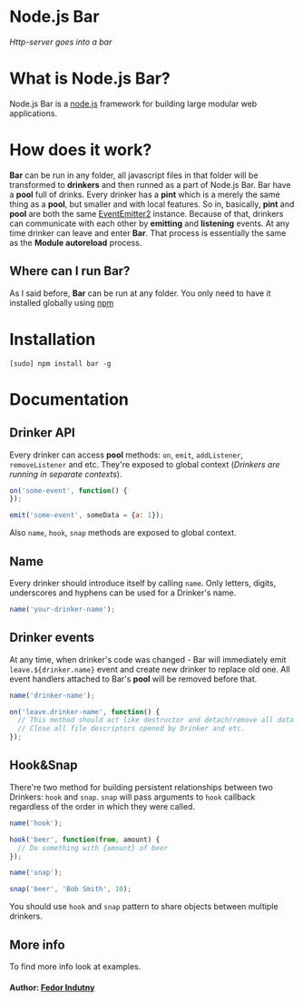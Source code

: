 # Node.js Bar

*Http-server goes into a bar*

# What is Node.js Bar?

Node.js Bar is a [node.js](http://node.js.org) framework for building large modular web applications.

# How does it work?

**Bar** can be run in any folder, all javascript files in that folder will be transformed to **drinkers** and then runned as a part of Node.js Bar. Bar have a **pool** full of drinks. Every drinker has a **pint** which is a merely the same thing as a **pool**, but smaller and with local features.
So in, basically, **pint** and **pool** are both the same [EventEmitter2](https://github.com/hij1nx/EventEmitter2) instance. Because of that, drinkers can communicate with each other by **emitting** and **listening** events.
At any time drinker can leave and enter **Bar**. That process is essentially the same as the **Module autoreload** process.

## Where can I run Bar?

As I said before, **Bar** can be run at any folder. You only need to have it installed globally using [npm](https://github.com/isaacs/npm)

# Installation

```
[sudo] npm install bar -g
```

# Documentation

## Drinker API

Every drinker can access **pool** methods: `on`, `emit`, `addListener`, `removeListener` and etc. They're exposed to global context (*Drinkers are running in separate contexts*).

```javascript
on('some-event', function() {
});

emit('some-event', someData = {a: 1});
```

Also `name`, `hook`, `snap` methods are exposed to global context.

## Name

Every drinker should introduce itself by calling `name`. Only letters, digits, underscores and hyphens can be used for a Drinker's name.

```javascript
name('your-drinker-name');
```

## Drinker events

At any time, when drinker's code was changed - Bar will immediately emit `leave.${drinker.name}` event and create new drinker to replace old one. All event handlers attached to Bar's **pool** will be removed before that.

```javascript
name('drinker-name');

on('leave.drinker-name', function() {
  // This method should act like destructor and detach/remove all data
  // Close all file descriptors opened by Drinker and etc.
});
```

## Hook&Snap

There're two method for building persistent relationships between two Drinkers: `hook` and `snap`. `snap` will pass arguments to `hook` callback regardless of the order in which they were called.

```javascript
name('hook');

hook('beer', function(from, amount) {
  // Do something with {amount} of beer
});
```

```javascript
name('snap');

snap('beer', 'Bob Smith', 10);
```

You should use `hook` and `snap` pattern to share objects between multiple drinkers.

## More info

To find more info look at examples.

#### Author: [Fedor Indutny](http://indutny.com/)
